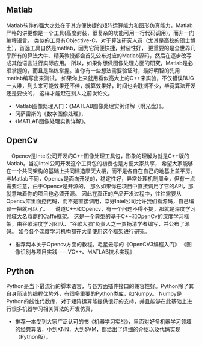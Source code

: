 
## Matlab
Matlab软件的强大之处在于其方便快捷的矩阵运算能力和图形仿真能力，Matlab严格的讲更像是一个工具(高度封装，很复杂的功能可用一行代码调用)，而非一门编程语言。
类似的工具有Objective-C。对于算法研究人员（尤其是高校的硕士博士），首选工具自然是matlab，因为它简便快捷，封装性好，
更重要的是全世界几乎所有的算法大牛、精英教授都会首先公布对应的Matlab源码，然后在逐步改写成其他语言进行实际应用。
所以，如果你想做图像处理方面的研究，Matlab是必须掌握的，而且是熟练掌握。当你有一些想法需要验证时，最好明智的先用matlab编写出来测试。
如果你上来就用看似高大上的C++来实验，不仅错误BUG一大堆，到头来可能效果还不佳，就算效果好，时间也会耽搁不少，毕竟算法开发还是要快的，
这样才能赶在别人之前发论文。
* Matlab图像处理入门：《MATLAB图像处理实例详解（附光盘）》。
* 冈萨雷斯的《数字图像处理》，
* 《MATLAB图像处理实例详解》。


## OpenCv
　Opencv是Intel公司开发的C++图像处理工具包，形象的理解为就是C++版的Matlab。当初Intel公司开发这个工具包的初衷也是方便大家共享，
 希望大家能够在一个共同架构的基础上共同建造摩天大楼，而不是各自在自己的地基上盖平房。
 与Matlab不同，Opencv是面向开发的，稳定性好，异常处理机制周全，但有一点需要注意，由于Opencv是开源的，
 那么如果你在项目中直接调用了它的API，那就意味着你的项目也必须开源。
 因此在真正的产品开发过程中，往往需要从Opencv库里面挖代码，而不是直接调用，幸好Intel公司允许我们看源码，自己编译一把就可以了。
　说道C++和Opencv，有一个问题不得不提，那就是深度学习领域大名鼎鼎的Caffe框架。
 这是一个典型的基于C++和OpenCv的深度学习框架，由谷歌深度学习团队、“谷歌大脑”负责人之一贾扬清学者编写，并公布了源码。
 如今各个深度学习机构都在大量使用这个框架进行研究。 
* 推荐两本关于Opencv方面的教程。毛星云写的《OpenCV3编程入门》 《图像识别与项目实践――VC++、MATLAB技术实现》 

## Python
Python是当下最流行的脚本语言，与各方面插件接口的兼容性好。Python除了其自身简洁的编程优势外，有很多重要的Python类库，如Numpy。
Numpy是Python的线性代数库，对于矩阵运算能提供很好的支持，并且能够在此基础上进行很多机器学习相关算法的开发仿真，
* 推荐一本受到大家广泛认可的书《机器学习实战》，里面对好多机器学习领域的经典算法，小到KNN，大到SVM，都给出了详细的介绍以及代码实现（Python版）。
